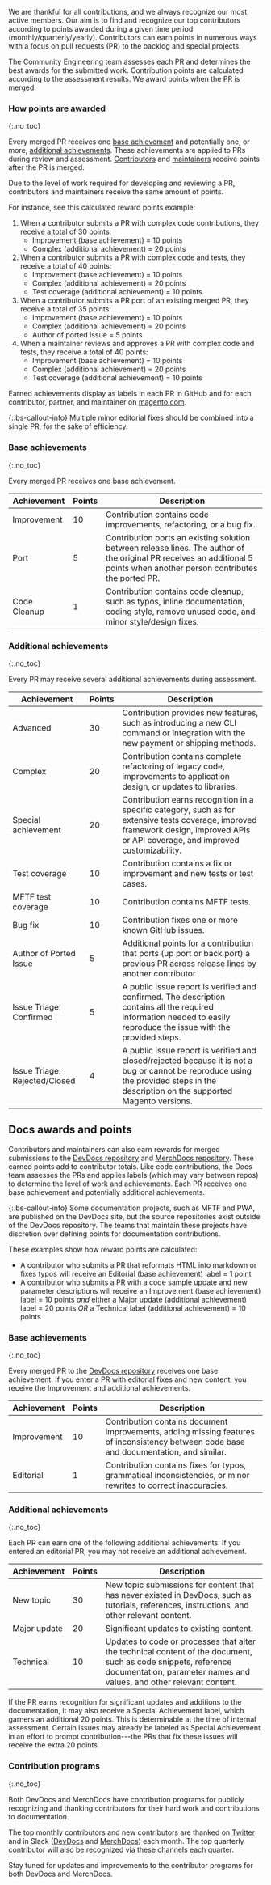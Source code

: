 We are thankful for all contributions, and we always recognize our most active members. Our aim is to find and recognize our top contributors according to points awarded during a given time period (monthly/quarterly/yearly). Contributors can earn points in numerous ways with a focus on pull requests (PR) to the backlog and special projects.

The Community Engineering team assesses each PR and determines the best awards for the submitted work. Contribution points are calculated according to the assessment results. We award points when the PR is merged.

### How points are awarded
{:.no_toc}

Every merged PR receives one [base achievement](#base-achievements) and potentially one, or more, [additional achievements](#additional-achievements). These achievements are applied to PRs during review and assessment. [Contributors](contributors.html) and [maintainers](maintainers.html) receive points after the PR is merged.

Due to the level of work required for developing and reviewing a PR, contributors and maintainers receive the same amount of points.

For instance, see this calculated reward points example:

1. When a contributor submits a PR with complex code contributions, they receive a total of 30 points:
      *  Improvement (base achievement) = 10 points
      *  Complex (additional achievement) = 20 points
1. When a contributor submits a PR with complex code and tests, they receive a total of 40 points:
      *  Improvement (base achievement) = 10 points
      *  Complex (additional achievement) = 20 points
      *  Test coverage (additional achievement) = 10 points
1. When a contributor submits a PR port of an existing merged PR, they receive a total of 35 points:
      *  Improvement (base achievement) = 10 points
      *  Complex (additional achievement) = 20 points
      *  Author of ported issue = 5 points
1. When a maintainer reviews and approves a PR with complex code and tests, they receive a total of 40 points:
      *  Improvement (base achievement) = 10 points
      *  Complex (additional achievement) = 20 points
      *  Test coverage (additional achievement) = 10 points

Earned achievements display as labels in each PR in GitHub and for each contributor, partner, and maintainer on [magento.com](https://magento.com/magento-contributors).

{:.bs-callout-info}
Multiple minor editorial fixes should be combined into a single PR, for the sake of efficiency.

### Base achievements
{:.no_toc}

Every merged PR receives one base achievement.

Achievement | Points | Description
| ------------ | --- | --- |
Improvement| 10 | Contribution contains code improvements, refactoring, or a bug fix.
Port | 5 | Contribution ports an existing solution between release lines. The author of the original PR receives an additional 5 points when another person contributes the ported PR.
Code Cleanup | 1 | Contribution contains code cleanup, such as typos, inline documentation, coding style, remove unused code, and minor style/design fixes.

### Additional achievements
{:.no_toc}

Every PR may receive several additional achievements during assessment.

Achievement | Points | Description
| ------------ | --- | --- |
Advanced | 30 | Contribution provides new features, such as introducing a new CLI command or integration with the new payment or shipping methods.
Complex | 20 | Contribution contains complete refactoring of legacy code, improvements to application design, or updates to libraries.
Special achievement | 20 | Contribution earns recognition in a specific category, such as for extensive tests coverage, improved framework design, improved APIs or API coverage, and improved customizability.
Test coverage | 10 | Contribution contains a fix or improvement and new tests or test cases.
MFTF test coverage| 10 | Contribution contains MFTF tests.
Bug fix | 10 | Contribution fixes one or more known GitHub issues.
Author of Ported Issue | 5 | Additional points for a contribution that ports (up port or back port) a previous PR across release lines by another contributor
Issue Triage: Confirmed | 5 | A public issue report is verified and confirmed. The description contains all the required information needed to easily reproduce the issue with the provided steps.
Issue Triage: Rejected/Closed | 4 | A public issue report is verified and closed/rejected because it is not a bug or cannot be reproduce using the provided steps in the description on the supported Magento versions.

## Docs awards and points

Contributors and maintainers can also earn rewards for merged submissions to the [DevDocs repository](https://github.com/magento/devdocs) and [MerchDocs repository](https://github.com/magento/merchdocs). These earned points add to contributor totals. Like code contributions, the Docs team assesses the PRs and applies labels (which may vary between repos) to determine the level of work and achievements. Each PR receives one base achievement and potentially additional achievements.

{:.bs-callout-info}
Some documentation projects, such as MFTF and PWA, are published on the DevDocs site, but the source repositories exist outside of the DevDocs repository. The teams that maintain these projects have discretion over defining points for documentation contributions.

These examples show how reward points are calculated:

*  A contributor who submits a PR that reformats HTML into markdown or fixes typos will receive an Editorial (base achievement) label = 1 point
*  A contributor who submits a PR with a code sample update and new parameter descriptions will receive an Improvement (base achievement) label =  10 points _and_ either a Major update (additional achievement) label = 20 points _OR_ a Technical label (additional achievement) = 10 points

### Base achievements
{:.no_toc}

Every merged PR to the [DevDocs repository](https://github.com/magento/devdocs) receives one base achievement. If you enter a PR with editorial fixes and new content, you receive the Improvement and additional achievements.

Achievement | Points | Description
| ------------ | --- | --- |
Improvement | 10 | Contribution contains document improvements, adding missing features of inconsistency between code base and documentation, and similar.
Editorial | 1 | Contribution contains fixes for typos, grammatical inconsistencies, or minor rewrites to correct inaccuracies.

### Additional achievements
{:.no_toc}

Each PR can earn one of the following additional achievements. If you entered an editorial PR, you may not receive an additional achievement.

Achievement | Points | Description
| ------------ | --- | --- |
New topic | 30 | New topic submissions for content that has never existed in DevDocs, such as tutorials, references, instructions, and other relevant content.
Major update | 20 | Significant updates to existing content.
Technical | 10 | Updates to code or processes that alter the technical content of the document, such as code snippets, reference documentation, parameter names and values, and other relevant content.

If the PR earns recognition for significant updates and additions to the documentation, it may also receive a Special Achievement label, which garners an additional 20 points. This is determinable at the time of internal assessment. Certain issues may already be labeled as Special Achievement in an effort to prompt contribution---the PRs that fix these issues will receive the extra 20 points.

### Contribution programs
{:.no_toc}

Both DevDocs and MerchDocs have contribution programs for publicly recognizing and thanking contributors for their hard work and contributions to documentation.

The top monthly contributors and new contributors are thanked on [Twitter](https://twitter.com/MagentoDevDocs) and in Slack ([DevDocs](https://magentocommeng.slack.com/archives/CAN932A3H) and [MerchDocs](https://magentocommeng.slack.com/archives/CJP33CEKY)) each month. The top quarterly contributor will also be recognized via these channels each quarter.

Stay tuned for updates and improvements to the contributor programs for both DevDocs and MerchDocs.